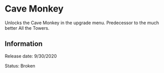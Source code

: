 # Cave Monkey
Unlocks the Cave Monkey in the upgrade menu. Predecessor to the much better All the Towers.

## Information
Release date: 9/30/2020

Status: Broken
